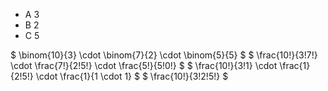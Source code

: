 <ul>
<li> A 3
<li> B 2
<li> C 5
</ul>
$ \binom{10}{3} \cdot \binom{7}{2} \cdot \binom{5}{5} $ 
$ \frac{10!}{3!7!} \cdot \frac{7!}{2!5!} \cdot \frac{5!}{5!0!} $ 
$ \frac{10!}{3!1} \cdot \frac{1}{2!5!} \cdot \frac{1}{1 \cdot 1} $ 
$ \frac{10!}{3!2!5!} $
